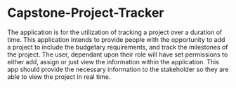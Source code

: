 # Capstone-Project-Tracker

The application is for the utilization of tracking a project over a duration of time. This application intends to provide people with the opportunity to add a project to include the budgetary requirements, and track the milestones of the project. The user, dependant upon their role will have set permissions to either add, assign or just view the information within the application. This app should provide the necessary information to the stakeholder so they are able to view the project in real time. 

